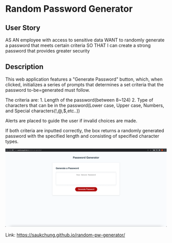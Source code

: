 # Random Password Generator

## User Story

AS AN employee with access to sensitive data
     WANT to randomly generate a password that meets certain criteria
    SO THAT I can create a strong password that provides greater security

## Description

This web application features a "Generate Password" button, which, when clicked, initializes a series of prompts that determines a set criteria that the password to-be=generated must follow.

The criteria are:
    1. Length of the password(between 8~124)
    2. Type of characters that can be in the password(Lower case, Upper case, Numbers, and Special characters(!,@,$,etc..))

Alerts are placed to guide the user if invalid choices are made. 

If both criteria are inputted correctly, the box returns a randomly generated password with the specified length and consisting of specified character types.

![The random password generator has a simple design that revolves around the text box, and the "Generate Password" button.](./assets/images/Screen%20Shot%202022-05-13%20at%201.01.04%20AM.png)


Link: https://saukchung.github.io/random-pw-generator/
